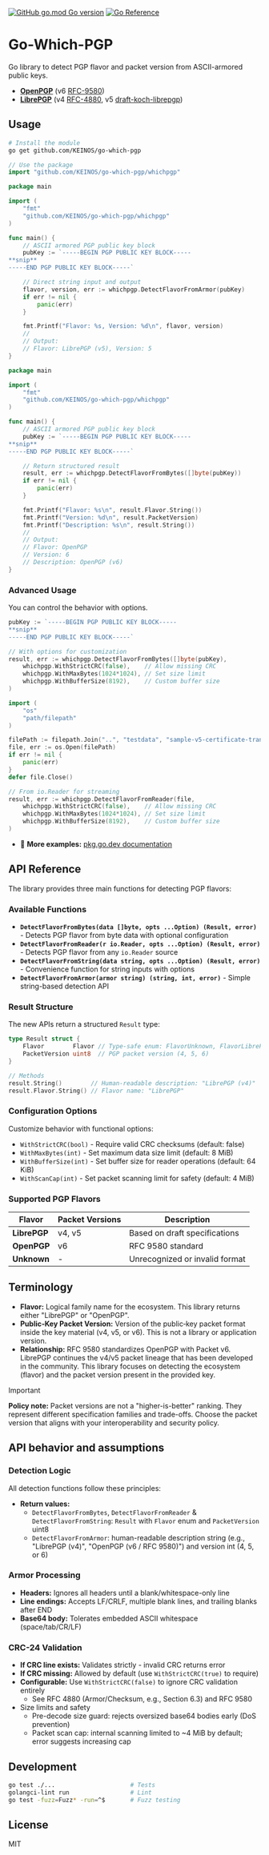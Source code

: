 [![GitHub go.mod Go version](https://img.shields.io/github/go-mod/go-version/KEINOS/go-which-pgp)](https://github.com/KEINOS/go-which-pgp/blob/main/go.mod)
[![Go Reference](https://pkg.go.dev/badge/github.com/KEINOS/go-which-pgp.svg)](https://pkg.go.dev/github.com/KEINOS/go-which-pgp/whichpgp)

# Go-Which-PGP

Go library to detect PGP flavor and packet version from ASCII-armored public keys.

- **[OpenPGP](https://www.openpgp.org/)** (v6 [RFC-9580](https://www.rfc-editor.org/rfc/rfc9580.html))
- **[LibrePGP](https://www.librepgp.org/)** (v4 [RFC-4880](https://www.rfc-editor.org/rfc/rfc4880.html), v5 [draft-koch-librepgp](https://www.ietf.org/archive/id/draft-koch-librepgp-04.html))

## Usage

```sh
# Install the module
go get github.com/KEINOS/go-which-pgp
```

```go
// Use the package
import "github.com/KEINOS/go-which-pgp/whichpgp"
```

```go
package main

import (
    "fmt"
    "github.com/KEINOS/go-which-pgp/whichpgp"
)

func main() {
    // ASCII armored PGP public key block
    pubKey := `-----BEGIN PGP PUBLIC KEY BLOCK-----
**snip**
-----END PGP PUBLIC KEY BLOCK-----`

    // Direct string input and output
    flavor, version, err := whichpgp.DetectFlavorFromArmor(pubKey)
    if err != nil {
        panic(err)
    }

    fmt.Printf("Flavor: %s, Version: %d\n", flavor, version)
    //
    // Output:
    // Flavor: LibrePGP (v5), Version: 5
}
```

```go
package main

import (
    "fmt"
    "github.com/KEINOS/go-which-pgp/whichpgp"
)

func main() {
    // ASCII armored PGP public key block
    pubKey := `-----BEGIN PGP PUBLIC KEY BLOCK-----
**snip**
-----END PGP PUBLIC KEY BLOCK-----`

    // Return structured result
    result, err := whichpgp.DetectFlavorFromBytes([]byte(pubKey))
    if err != nil {
        panic(err)
    }

    fmt.Printf("Flavor: %s\n", result.Flavor.String())
    fmt.Printf("Version: %d\n", result.PacketVersion)
    fmt.Printf("Description: %s\n", result.String())
    //
    // Output:
    // Flavor: OpenPGP
    // Version: 6
    // Description: OpenPGP (v6)
}
```

### Advanced Usage

You can control the behavior with options.

```go
pubKey := `-----BEGIN PGP PUBLIC KEY BLOCK-----
**snip**
-----END PGP PUBLIC KEY BLOCK-----`

// With options for customization
result, err := whichpgp.DetectFlavorFromBytes([]byte(pubKey),
    whichpgp.WithStrictCRC(false),    // Allow missing CRC
    whichpgp.WithMaxBytes(1024*1024), // Set size limit
    whichpgp.WithBufferSize(8192),    // Custom buffer size
)
```

```go
import (
    "os"
    "path/filepath"
)

filePath := filepath.Join("..", "testdata", "sample-v5-certificate-trans.asc")
file, err := os.Open(filePath)
if err != nil {
    panic(err)
}
defer file.Close()

// From io.Reader for streaming
result, err := whichpgp.DetectFlavorFromReader(file,
    whichpgp.WithStrictCRC(false),    // Allow missing CRC
    whichpgp.WithMaxBytes(1024*1024), // Set size limit
    whichpgp.WithBufferSize(8192),    // Custom buffer size
)
```

- 📖 **More examples:** [pkg.go.dev documentation](https://pkg.go.dev/github.com/KEINOS/go-which-pgp/whichpgp#pkg-examples)

## API Reference

The library provides three main functions for detecting PGP flavors:

### Available Functions

- **`DetectFlavorFromBytes(data []byte, opts ...Option) (Result, error)`** - Detects PGP flavor from byte data with optional configuration
- **`DetectFlavorFromReader(r io.Reader, opts ...Option) (Result, error)`** - Detects PGP flavor from any `io.Reader` source
- **`DetectFlavorFromString(data string, opts ...Option) (Result, error)`** - Convenience function for string inputs with options
- **`DetectFlavorFromArmor(armor string) (string, int, error)`** - Simple string-based detection API

### Result Structure

The new APIs return a structured `Result` type:

```go
type Result struct {
    Flavor        Flavor // Type-safe enum: FlavorUnknown, FlavorLibrePGP, FlavorOpenPGP
    PacketVersion uint8  // PGP packet version (4, 5, 6)
}

// Methods
result.String()        // Human-readable description: "LibrePGP (v4)"
result.Flavor.String() // Flavor name: "LibrePGP"
```

### Configuration Options

Customize behavior with functional options:

- `WithStrictCRC(bool)` - Require valid CRC checksums (default: false)
- `WithMaxBytes(int)` - Set maximum data size limit (default: 8 MiB)
- `WithBufferSize(int)` - Set buffer size for reader operations (default: 64 KiB)
- `WithScanCap(int)` - Set packet scanning limit for safety (default: 4 MiB)

### Supported PGP Flavors

| Flavor | Packet Versions | Description |
|--------|----------------|-------------|
| **LibrePGP** | v4, v5 | Based on draft specifications |
| **OpenPGP** | v6 | RFC 9580 standard |
| **Unknown** | - | Unrecognized or invalid format |

## Terminology

- **Flavor:** Logical family name for the ecosystem. This library returns either "LibrePGP" or "OpenPGP".
- **Public‑Key Packet Version:** Version of the public‑key packet format inside the key material (v4, v5, or v6). This is not a library or application version.
- **Relationship:** RFC 9580 standardizes OpenPGP with Packet v6. LibrePGP continues the v4/v5 packet lineage that has been developed in the community. This library focuses on detecting the ecosystem (flavor) and the packet version present in the provided key.

> [!IMPORTANT]
> **Policy note:** Packet versions are not a "higher-is-better" ranking. They represent different specification families and trade-offs. Choose the packet version that aligns with your interoperability and security policy.

## API behavior and assumptions

### Detection Logic

All detection functions follow these principles:

- **Return values:**
  - `DetectFlavorFromBytes`, `DetectFlavorFromReader` & `DetectFlavorFromString`: `Result` with `Flavor` enum and `PacketVersion` uint8
  - `DetectFlavorFromArmor`: human-readable description string (e.g., "LibrePGP (v4)", "OpenPGP (v6 / RFC 9580)") and version int (4, 5, or 6)

### Armor Processing

- **Headers:** Ignores all headers until a blank/whitespace-only line
- **Line endings:** Accepts LF/CRLF, multiple blank lines, and trailing blanks after END
- **Base64 body:** Tolerates embedded ASCII whitespace (space/tab/CR/LF)

### CRC-24 Validation

- **If CRC line exists:** Validates strictly - invalid CRC returns error
- **If CRC missing:** Allowed by default (use `WithStrictCRC(true)` to require)
- **Configurable:** Use `WithStrictCRC(false)` to ignore CRC validation entirely
  - See RFC 4880 (Armor/Checksum, e.g., Section 6.3) and RFC 9580
- Size limits and safety
  - Pre-decode size guard: rejects oversized base64 bodies early (DoS prevention)
  - Packet scan cap: internal scanning limited to ~4 MiB by default; error suggests increasing cap

## Development

```sh
go test ./...                     # Tests
golangci-lint run                 # Lint
go test -fuzz=Fuzz* -run=^$       # Fuzz testing
```

## License

MIT
